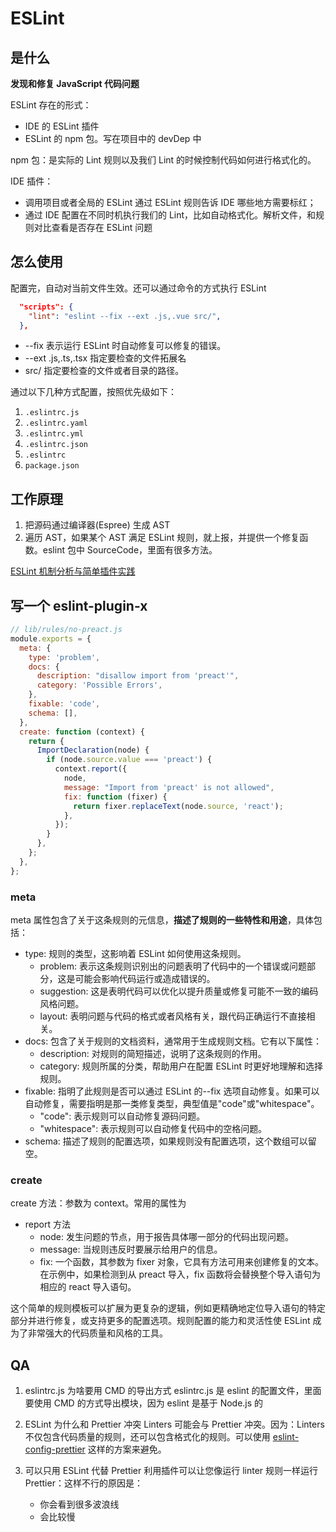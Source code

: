 # ESLint

## 是什么

**发现和修复 JavaScript 代码问题**

ESLint 存在的形式：

- IDE 的 ESLint 插件
- ESLint 的 npm 包。写在项目中的 devDep 中

npm 包：是实际的 Lint 规则以及我们 Lint 的时候控制代码如何进行格式化的。

IDE 插件：

- 调用项目或者全局的 ESLint 通过 ESLint 规则告诉 IDE 哪些地方需要标红；
- 通过 IDE 配置在不同时机执行我们的 Lint，比如自动格式化。解析文件，和规则对比查看是否存在 ESLint 问题

## 怎么使用

配置完，自动对当前文件生效。还可以通过命令的方式执行 ESLint

```json
  "scripts": {
    "lint": "eslint --fix --ext .js,.vue src/",
  },
```

- --fix 表示运行 ESLint 时自动修复可以修复的错误。
- --ext .js,.ts,.tsx 指定要检查的文件拓展名
- src/ 指定要检查的文件或者目录的路径。

通过以下几种方式配置，按照优先级如下：

1. `.eslintrc.js`
2. `.eslintrc.yaml`
3. `.eslintrc.yml`
4. `.eslintrc.json`
5. `.eslintrc`
6. `package.json`

## 工作原理

1. 把源码通过编译器(Espree) 生成 AST
2. 遍历 AST，如果某个 AST 满足 ESLint 规则，就上报，并提供一个修复函数。eslint 包中 SourceCode，里面有很多方法。

[ESLint 机制分析与简单插件实践](https://zhuanlan.zhihu.com/p/605859109)

## 写一个 eslint-plugin-x

```js
// lib/rules/no-preact.js
module.exports = {
  meta: {
    type: 'problem',
    docs: {
      description: "disallow import from 'preact'",
      category: 'Possible Errors',
    },
    fixable: 'code',
    schema: [],
  },
  create: function (context) {
    return {
      ImportDeclaration(node) {
        if (node.source.value === 'preact') {
          context.report({
            node,
            message: "Import from 'preact' is not allowed",
            fix: function (fixer) {
              return fixer.replaceText(node.source, 'react');
            },
          });
        }
      },
    };
  },
};
```

### meta

meta 属性包含了关于这条规则的元信息，**描述了规则的一些特性和用途**，具体包括：

- type: 规则的类型，这影响着 ESLint 如何使用这条规则。
  - problem: 表示这条规则识别出的问题表明了代码中的一个错误或问题部分，这是可能会影响代码运行或造成错误的。
  - suggestion: 这是表明代码可以优化以提升质量或修复可能不一致的编码风格问题。
  - layout: 表明问题与代码的格式或者风格有关，跟代码正确运行不直接相关。
- docs: 包含了关于规则的文档资料，通常用于生成规则文档。它有以下属性：
  - description: 对规则的简短描述，说明了这条规则的作用。
  - category: 规则所属的分类，帮助用户在配置 ESLint 时更好地理解和选择规则。
- fixable: 指明了此规则是否可以通过 ESLint 的--fix 选项自动修复。如果可以自动修复，需要指明是那一类修复类型，典型值是"code"或"whitespace"。
  - "code": 表示规则可以自动修复源码问题。
  - "whitespace": 表示规则可以自动修复代码中的空格问题。
- schema: 描述了规则的配置选项，如果规则没有配置选项，这个数组可以留空。

### create

create 方法：参数为 context。常用的属性为

- report 方法
  - node: 发生问题的节点，用于报告具体哪一部分的代码出现问题。
  - message: 当规则违反时要展示给用户的信息。
  - fix: 一个函数，其参数为 fixer 对象，它具有方法可用来创建修复的文本。在示例中，如果检测到从 preact 导入，fix 函数将会替换整个导入语句为相应的 react 导入语句。

这个简单的规则模板可以扩展为更复杂的逻辑，例如更精确地定位导入语句的特定部分并进行修复，或支持更多的配置选项。规则配置的能力和灵活性使 ESLint 成为了非常强大的代码质量和风格的工具。

## QA

1. eslintrc.js 为啥要用 CMD 的导出方式 eslintrc.js 是 eslint 的配置文件，里面要使用 CMD 的方式导出模块，因为 eslint 是基于 Node.js 的

2. ESLint 为什么和 Prettier 冲突 Linters 可能会与 Prettier 冲突。因为：Linters 不仅包含代码质量的规则，还可以包含格式化的规则。可以使用 [eslint-config-prettier](https://github.com/prettier/eslint-config-prettier) 这样的方案来避免。

3. 可以只用 ESLint 代替 Prettier 利用插件可以让您像运行 linter 规则一样运行 Prettier：这样不行的原因是：
   - 你会看到很多波浪线
   - 会比较慢
